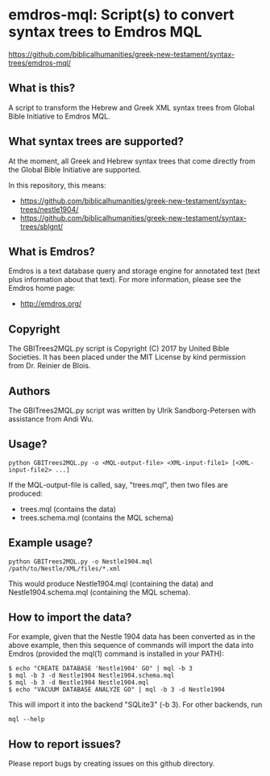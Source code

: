 # emdros-mql: Script(s) to convert syntax trees to Emdros MQL

https://github.com/biblicalhumanities/greek-new-testament/syntax-trees/emdros-mql/

## What is this?

A script to transform the Hebrew and Greek XML syntax trees from
Global Bible Initiative to Emdros MQL.

## What syntax trees are supported?

At the moment, all Greek and Hebrew syntax trees that come directly
from the Global Bible Initiative are supported.

In this repository, this means:

- https://github.com/biblicalhumanities/greek-new-testament/syntax-trees/nestle1904/
- https://github.com/biblicalhumanities/greek-new-testament/syntax-trees/sblgnt/

## What is Emdros?

Emdros is a text database query and storage engine for annotated text
(text plus information about that text).  For more information, please
see the Emdros home page:

- http://emdros.org/

## Copyright

The GBITrees2MQL.py script is Copyright (C) 2017 by United Bible
Societies.  It has been placed under the MIT License by kind
permission from Dr. Reinier de Blois.

## Authors

The GBITrees2MQL.py script was written by Ulrik Sandborg-Petersen with
assistance from Andi Wu.

## Usage?

```
python GBITrees2MQL.py -o <MQL-output-file> <XML-input-file1> [<XML-input-file2> ...]
```

If the MQL-output-file is called, say, "trees.mql", then two files are
produced:

- trees.mql (contains the data)
- trees.schema.mql (contains the MQL schema)


## Example usage?

```
python GBITrees2MQL.py -o Nestle1904.mql /path/to/Nestle/XML/files/*.xml
```

This would produce Nestle1904.mql (containing the data) and
Nestle1904.schema.mql (containing the MQL schema).

## How to import the data?

For example, given that the Nestle 1904 data has been converted as in
the above example, then this sequence of commands will import the data
into Emdros (provided the mql(1) command is installed in your PATH):

```
$ echo "CREATE DATABASE 'Nestle1904' GO" | mql -b 3
$ mql -b 3 -d Nestle1904 Nestle1904.schema.mql
$ mql -b 3 -d Nestle1904 Nestle1904.mql
$ echo "VACUUM DATABASE ANALYZE GO" | mql -b 3 -d Nestle1904
```

This will import it into the backend "SQLite3" (-b 3).  For other backends, run

```
mql --help
```


## How to report issues?

Please report bugs by creating issues on this github directory.

